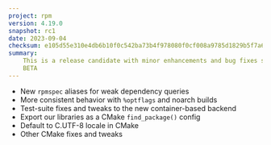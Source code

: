 ```yaml
---
project: rpm
version: 4.19.0
snapshot: rc1
date: 2023-09-04
checksum: e105d55e310e4db6b10f0c542ba73b4f978080f0cf008a9785d1829b5f7a630c
summary:
    This is a release candidate with minor enhancements and bug fixes since
    BETA
---
```


* New `rpmspec` aliases for weak dependency queries
* More consistent behavior with `%optflags` and noarch builds
* Test-suite fixes and tweaks to the new container-based backend
* Export our libraries as a CMake `find_package()` config
* Default to C.UTF-8 locale in CMake
* Other CMake fixes and tweaks
